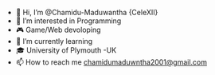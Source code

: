 - 👋 Hi, I’m @Chamidu-Maduwantha {CeleXII} 
- 👀 I’m interested in Programming
- 🎮 Game/Web devoloping 
- 🌱 I’m currently learning 
- 🎓 University of Plymouth -UK
- 📫 How to reach me chamidumaduwntha2001@gmail.com

<!---
Chamidu-Maduwantha/Chamidu-Maduwantha is a ✨ special ✨ repository because its `README.md` (this file) appears on your GitHub profile.
You can click the Preview link to take a look at your changes.
--->


